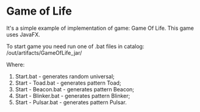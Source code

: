 # Game of Life
It's a simple example of implementation of game: Game Of Life.
This game uses JavaFX.

To start game you need run one of .bat files in catalog: /out/artifacts/GameOfLife_jar/

Where:
1. Start.bat - generates random universal;
2. Start - Toad.bat - generates pattern Toad;
3. Start - Beacon.bat - generates pattern Beacon;
4. Start - Blinker.bat - generates pattern Blinker;
5. Start - Pulsar.bat - generates pattern Pulsar.
